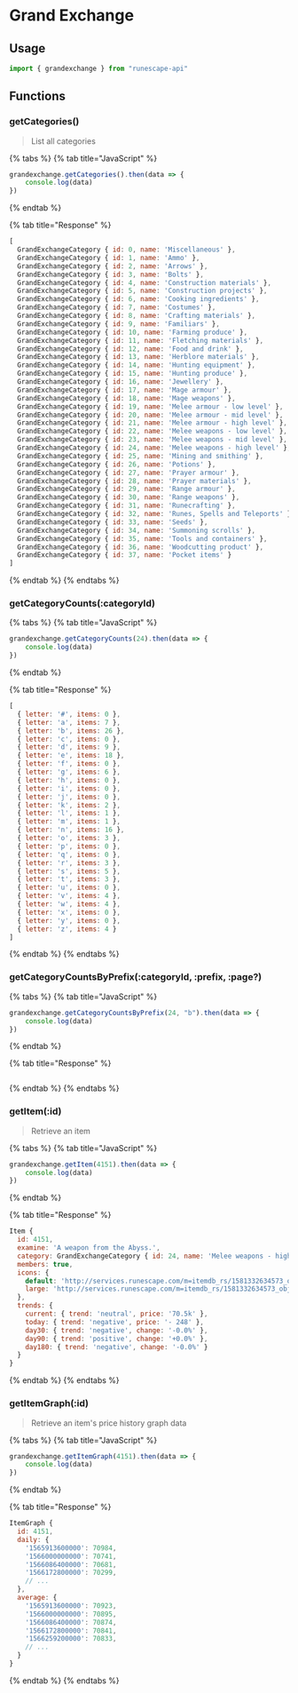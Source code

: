 # Grand Exchange

## Usage

```javascript
import { grandexchange } from "runescape-api"
```

## Functions

### getCategories\(\) <a id="getcategories"></a>

> List all categories

{% tabs %}
{% tab title="JavaScript" %}
```javascript
grandexchange.getCategories().then(data => {
    console.log(data)
})
```
{% endtab %}

{% tab title="Response" %}
```javascript
[
  GrandExchangeCategory { id: 0, name: 'Miscellaneous' },
  GrandExchangeCategory { id: 1, name: 'Ammo' },
  GrandExchangeCategory { id: 2, name: 'Arrows' },
  GrandExchangeCategory { id: 3, name: 'Bolts' },
  GrandExchangeCategory { id: 4, name: 'Construction materials' },
  GrandExchangeCategory { id: 5, name: 'Construction projects' },
  GrandExchangeCategory { id: 6, name: 'Cooking ingredients' },
  GrandExchangeCategory { id: 7, name: 'Costumes' },
  GrandExchangeCategory { id: 8, name: 'Crafting materials' },
  GrandExchangeCategory { id: 9, name: 'Familiars' },
  GrandExchangeCategory { id: 10, name: 'Farming produce' },
  GrandExchangeCategory { id: 11, name: 'Fletching materials' },
  GrandExchangeCategory { id: 12, name: 'Food and drink' },
  GrandExchangeCategory { id: 13, name: 'Herblore materials' },
  GrandExchangeCategory { id: 14, name: 'Hunting equipment' },
  GrandExchangeCategory { id: 15, name: 'Hunting produce' },
  GrandExchangeCategory { id: 16, name: 'Jewellery' },
  GrandExchangeCategory { id: 17, name: 'Mage armour' },
  GrandExchangeCategory { id: 18, name: 'Mage weapons' },
  GrandExchangeCategory { id: 19, name: 'Melee armour - low level' },
  GrandExchangeCategory { id: 20, name: 'Melee armour - mid level' },
  GrandExchangeCategory { id: 21, name: 'Melee armour - high level' },
  GrandExchangeCategory { id: 22, name: 'Melee weapons - low level' },
  GrandExchangeCategory { id: 23, name: 'Melee weapons - mid level' },
  GrandExchangeCategory { id: 24, name: 'Melee weapons - high level' },
  GrandExchangeCategory { id: 25, name: 'Mining and smithing' },
  GrandExchangeCategory { id: 26, name: 'Potions' },
  GrandExchangeCategory { id: 27, name: 'Prayer armour' },
  GrandExchangeCategory { id: 28, name: 'Prayer materials' },
  GrandExchangeCategory { id: 29, name: 'Range armour' },
  GrandExchangeCategory { id: 30, name: 'Range weapons' },
  GrandExchangeCategory { id: 31, name: 'Runecrafting' },
  GrandExchangeCategory { id: 32, name: 'Runes, Spells and Teleports' },
  GrandExchangeCategory { id: 33, name: 'Seeds' },
  GrandExchangeCategory { id: 34, name: 'Summoning scrolls' },
  GrandExchangeCategory { id: 35, name: 'Tools and containers' },
  GrandExchangeCategory { id: 36, name: 'Woodcutting product' },
  GrandExchangeCategory { id: 37, name: 'Pocket items' }
]
```
{% endtab %}
{% endtabs %}

### getCategoryCounts\(:categoryId\) <a id="getcategorycounts-categoryid"></a>

{% tabs %}
{% tab title="JavaScript" %}
```javascript
grandexchange.getCategoryCounts(24).then(data => {
    console.log(data)
})
```
{% endtab %}

{% tab title="Response" %}
```javascript
[
  { letter: '#', items: 0 },
  { letter: 'a', items: 7 },
  { letter: 'b', items: 26 },
  { letter: 'c', items: 0 },
  { letter: 'd', items: 9 },
  { letter: 'e', items: 18 },
  { letter: 'f', items: 0 },
  { letter: 'g', items: 6 },
  { letter: 'h', items: 0 },
  { letter: 'i', items: 0 },
  { letter: 'j', items: 0 },
  { letter: 'k', items: 2 },
  { letter: 'l', items: 1 },
  { letter: 'm', items: 1 },
  { letter: 'n', items: 16 },
  { letter: 'o', items: 3 },
  { letter: 'p', items: 0 },
  { letter: 'q', items: 0 },
  { letter: 'r', items: 3 },
  { letter: 's', items: 5 },
  { letter: 't', items: 3 },
  { letter: 'u', items: 0 },
  { letter: 'v', items: 4 },
  { letter: 'w', items: 4 },
  { letter: 'x', items: 0 },
  { letter: 'y', items: 0 },
  { letter: 'z', items: 4 }
]
```
{% endtab %}
{% endtabs %}

### getCategoryCountsByPrefix\(:categoryId, :prefix, :page?\) <a id="getcategorycountsbyprefix-categoryid-prefix-page"></a>

{% tabs %}
{% tab title="JavaScript" %}
```javascript
grandexchange.getCategoryCountsByPrefix(24, "b").then(data => {
    console.log(data)
})
```
{% endtab %}

{% tab title="Response" %}
```

```
{% endtab %}
{% endtabs %}

### getItem\(:id\) <a id="getitem-id"></a>

> Retrieve an item

{% tabs %}
{% tab title="JavaScript" %}
```javascript
grandexchange.getItem(4151).then(data => {
    console.log(data)
})
```
{% endtab %}

{% tab title="Response" %}
```javascript
Item {
  id: 4151,
  examine: 'A weapon from the Abyss.',
  category: GrandExchangeCategory { id: 24, name: 'Melee weapons - high level' },
  members: true,
  icons: {
    default: 'http://services.runescape.com/m=itemdb_rs/1581332634573_obj_sprite.gif?id=4151',
    large: 'http://services.runescape.com/m=itemdb_rs/1581332634573_obj_big.gif?id=4151'
  },
  trends: {
    current: { trend: 'neutral', price: '70.5k' },
    today: { trend: 'negative', price: '- 248' },
    day30: { trend: 'negative', change: '-0.0%' },
    day90: { trend: 'positive', change: '+0.0%' },
    day180: { trend: 'negative', change: '-0.0%' }
  }
}
```
{% endtab %}
{% endtabs %}

### getItemGraph\(:id\) <a id="getitemgraph-id"></a>

> Retrieve an item's price history graph data

{% tabs %}
{% tab title="JavaScript" %}
```javascript
grandexchange.getItemGraph(4151).then(data => {
    console.log(data)
})
```
{% endtab %}

{% tab title="Response" %}
```javascript
ItemGraph {
  id: 4151,
  daily: {
    '1565913600000': 70984,
    '1566000000000': 70741,
    '1566086400000': 70681,
    '1566172800000': 70299,
    // ...
  },
  average: {
    '1565913600000': 70923,
    '1566000000000': 70895,
    '1566086400000': 70874,
    '1566172800000': 70841,
    '1566259200000': 70833,
    // ...
  }
}
```
{% endtab %}
{% endtabs %}

